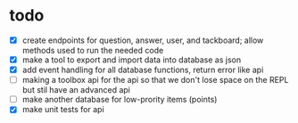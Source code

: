 # todo
- [x] create endpoints for question, answer, user, and tackboard; allow methods used to run the needed code
- [x] make a tool to export and import data into database as json
- [x] add event handling for all database functions, return error like api
- [ ] making a toolbox api for the api so that we don't lose space on the REPL but stil have an advanced api
- [ ] make another database for low-prority items (points)
- [x] make unit tests for api